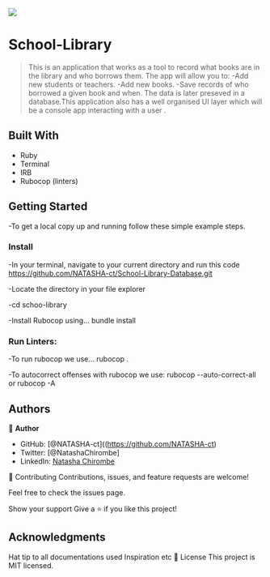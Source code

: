 ![](https://img.shields.io/badge/Microverse-blueviolet)

# School-Library


> This is an application that works as a tool to record what books are in the library and who borrows them. The app will allow you to:
    -Add new students or teachers.
    -Add new books.
    -Save records of who borrowed a given book and when.
  The data is later preseved in a database.This application also has a well organised UI layer  which will be a console app interacting with a user .


## Built With
- Ruby
- Terminal
- IRB
- Rubocop (linters)

## Getting Started
-To get a local copy up and running follow these simple example steps.

### Install
-In your terminal, navigate to your current directory and run this code
 https://github.com/NATASHA-ct/School-Library-Database.git

-Locate the directory in your file explorer

-cd schoo-library

-Install Rubocop using...
  bundle install

### Run Linters:
-To run rubocop we use...
   rubocop .

-To autocorrect offenses with rubocop we use:
   rubocop --auto-correct-all or rubocop -A

## Authors
👤 **Author**

- GitHub: [@NATASHA-ct]((https://github.com/NATASHA-ct)
- Twitter: [@NatashaChirombe]
- LinkedIn: [Natasha Chirombe](linkedin.com/in/natasha-chirombe-1531aa17b)


🤝 Contributing
Contributions, issues, and feature requests are welcome!

Feel free to check the issues page.

Show your support
Give a ⭐️ if you like this project!

## Acknowledgments
Hat tip to all documentations used
Inspiration
etc
📝 License
This project is MIT licensed.
